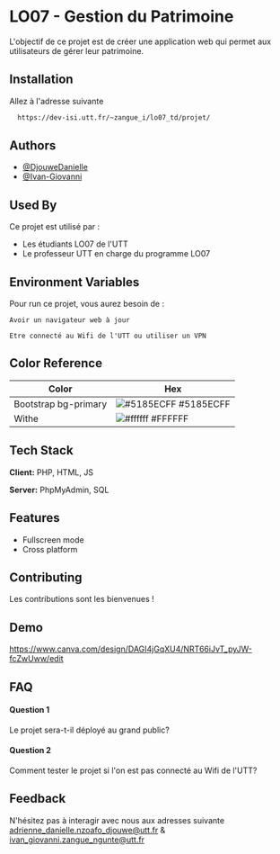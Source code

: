 
# LO07 - Gestion du Patrimoine

L'objectif de ce projet est de créer une application web qui permet aux utilisateurs de gérer leur patrimoine.


## Installation

Allez à l'adresse suivante 

```bash
  https://dev-isi.utt.fr/~zangue_i/lo07_td/projet/
```
    
## Authors

- [@DjouweDanielle](https://github.com/DjouweDanielle)
- [@Ivan-Giovanni](https://github.com/Ivan-Giovanni)


## Used By

Ce projet est utilisé par : 

- Les étudiants LO07 de l'UTT
- Le professeur UTT en charge du programme LO07


## Environment Variables

Pour run ce projet, vous aurez besoin de : 

`Avoir un navigateur web à jour`

`Etre connecté au Wifi de l'UTT ou utiliser un VPN`

## Color Reference

| Color             | Hex                                                                |
| ----------------- | ------------------------------------------------------------------ |
| Bootstrap bg-primary | ![#5185ECFF](https://via.placeholder.com/10/0a192f?text=+) #5185ECFF |
| Withe | ![#ffffff](https://via.placeholder.com/10/f8f8f8?text=+) #FFFFFF |


## Tech Stack

**Client:** PHP, HTML, JS

**Server:** PhpMyAdmin, SQL


## Features

- Fullscreen mode
- Cross platform


## Contributing

Les contributions sont les bienvenues !


## Demo

https://www.canva.com/design/DAGI4jGqXU4/NRT66iJvT_pyJW-fcZwUww/edit


## FAQ

#### Question 1

Le projet sera-t-il déployé au grand public?

#### Question 2

Comment tester le projet si l'on est pas connecté au Wifi de l'UTT?


## Feedback

N'hésitez pas à interagir avec nous aux adresses suivante <adrienne_danielle.nzoafo_djouwe@utt.fr>  &  <ivan_giovanni.zangue_ngunte@utt.fr>

